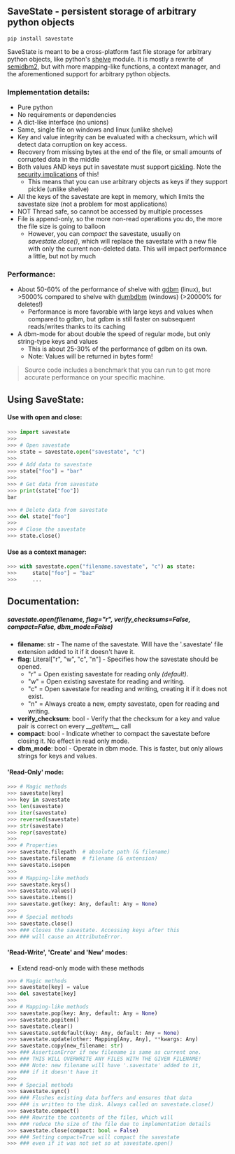 ## SaveState - persistent storage of arbitrary python objects

```
pip install savestate
```

SaveState is meant to be a cross-platform fast file storage for arbitrary python objects, like python's [shelve](https://docs.python.org/3/library/shelve.html) module.
It is mostly a rewrite of [semidbm2](https://github.com/quora/semidbm2), but with more mapping-like functions, a context manager, and the aforementioned support for arbitrary python objects.

### Implementation details:
- Pure python
- No requirements or dependencies
- A dict-like interface (no unions)
- Same, single file on windows and linux (unlike shelve)
- Key and value integrity can be evaluated with a checksum, which will detect data corruption on key access.
- Recovery from missing bytes at the end of the file, or small amounts of corrupted data in the middle
- Both values AND keys put in savestate must support [pickling](https://docs.python.org/3/library/pickle.html#module-pickle).
Note the [security implications](https://docs.python.org/3/library/pickle.html#module-pickle) of this!
  - This means that you can use arbitrary objects as keys if they support pickle (unlike shelve)
- All the keys of the savestate are kept in memory, which limits the savestate size (not a problem for most applications)
- NOT Thread safe, so cannot be accessed by multiple processes
- File is append-only, so the more non-read operations you do, the more the file size is going to balloon
  - However, you can *compact* the savestate, usually on *savestate.close()*, which will replace the savestate with a new file with only the current non-deleted data.
  This will impact performance a little, but not by much
  
### Performance:
- About 50-60% of the performance of shelve with [gdbm](https://docs.python.org/3/library/dbm.html#module-dbm.gnu) (linux), 
  but >5000% compared to shelve with [dumbdbm](https://docs.python.org/3/library/dbm.html#module-dbm.dumb) (windows) (>20000% for deletes!)
  - Performance is more favorable with large keys and values when compared to gdbm, 
    but gdbm is still faster on subsequent reads/writes thanks to its caching
- A dbm-mode for about double the speed of regular mode, but only string-type keys and values
  - This is about 25-30% of the performance of gdbm on its own.
  - Note: Values will be returned in bytes form!
  
> Source code includes a benchmark that you can run to get more accurate performance on your specific machine.

## Using SaveState:

#### Use with open and close:
```python
>>> import savestate
>>> 
>>> # Open savestate
>>> state = savestate.open("savestate", "c")
>>> 
>>> # Add data to savestate
>>> state["foo"] = "bar"
>>> 
>>> # Get data from savestate
>>> print(state["foo"])
bar

>>> # Delete data from savestate
>>> del state["foo"]
>>> 
>>> # Close the savestate
>>> state.close()
```

#### Use as a context manager:

```python
>>> with savestate.open("filename.savestate", "c") as state:   
>>>     state["foo"] = "baz"                                                   
>>>     ...
```

## Documentation:

##### *savestate.open(filename, flag="r", verify_checksums=False, compact=False, dbm_mode=False)*
* **filename**: str - The name of the savestate. Will have the '.savestate' file extension added to it if it doesn't have it.
* **flag**: Literal["r", "w", "c", "n"] - Specifies how the savestate should be opened.
  * "r" = Open existing savestate for reading only *(default)*.
  * "w" = Open existing savestate for reading and writing.
  * "c" = Open savestate for reading and writing, creating it if it does not exist.
  * "n" = Always create a new, empty savestate, open for reading and writing.
* **verify_checksum**: bool - Verify that the checksum for a key and value pair is correct on every *\_\_getitem\_\_* call
* **compact**: bool - Indicate whether to compact the savestate before closing it. No effect in read only mode.
* **dbm_mode**: bool - Operate in dbm mode. This is faster, but only allows strings for keys and values.


#### 'Read-Only' mode:

```python
>>> # Magic methods
>>> savestate[key]
>>> key in savestate
>>> len(savestate)
>>> iter(savestate)
>>> reversed(savestate)
>>> str(savestate)
>>> repr(savestate)
>>>
>>> # Properties
>>> savestate.filepath  # absolute path (& filename)
>>> savestate.filename  # filename (& extension)
>>> savestate.isopen
>>>
>>> # Mapping-like methods
>>> savestate.keys()
>>> savestate.values()
>>> savestate.items()
>>> savestate.get(key: Any, default: Any = None)
>>>
>>> # Special methods
>>> savestate.close()
>>> ### Closes the savestate. Accessing keys after this 
>>> ### will cause an AttributeError.
```

#### 'Read-Write', 'Create' and 'New' modes:
- Extend read-only mode with these methods

```python
>>> # Magic methods
>>> savestate[key] = value
>>> del savestate[key]
>>> 
>>> # Mapping-like methods
>>> savestate.pop(key: Any, default: Any = None)
>>> savestate.popitem()
>>> savestate.clear()
>>> savestate.setdefault(key: Any, default: Any = None)
>>> savestate.update(other: Mapping[Any, Any], **kwargs: Any)
>>> savestate.copy(new_filename: str)
>>> ### AssertionError if new filename is same as current one.
>>> ### THIS WILL OVERWRITE ANY FILES WITH THE GIVEN FILENAME!
>>> ### Note: new filename will have '.savestate' added to it, 
>>> ### if it doesn't have it
>>>
>>> # Special methods
>>> savestate.sync()
>>> ### Flushes existing data buffers and ensures that data
>>> ### is written to the disk. Always called on savestate.close()
>>> savestate.compact()
>>> ### Rewrite the contents of the files, which will
>>> ### reduce the size of the file due to implementation details
>>> savestate.close(compact: bool = False)
>>> ### Setting compact=True will compact the savestate
>>> ### even if it was not set so at savestate.open()
```
